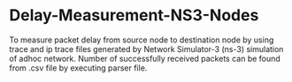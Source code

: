 # Delay-Measurement-NS3-Nodes
To measure packet delay from source node to destination node by using trace and ip trace files generated by Network Simulator-3 (ns-3) simulation of adhoc network. Number of successfully received packets can be found from .csv file by executing parser file. 
